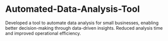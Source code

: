 # Automated-Data-Analysis-Tool
Developed a tool to automate data analysis for small businesses, enabling better decision-making through data-driven insights. Reduced analysis time and improved operational efficiency.

